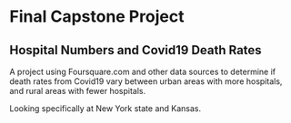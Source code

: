 # Final Capstone Project

## Hospital Numbers and Covid19 Death Rates

A project using Foursquare.com and other data sources to determine if death rates from Covid19 vary between urban areas with more hospitals, and rural areas with fewer hospitals.

Looking specifically at New York state and Kansas.
